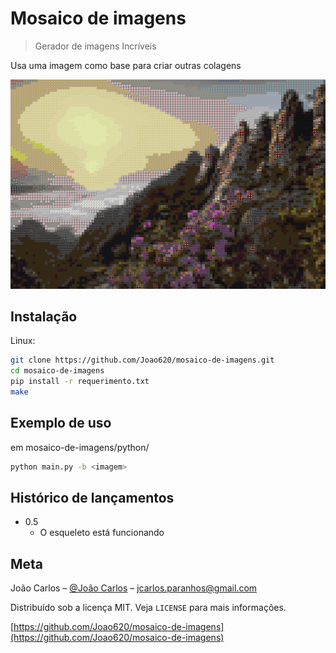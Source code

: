 # Mosaico de imagens
> Gerador de imagens Incríveis

Usa uma imagem como base para criar outras colagens

![](imagem_readme/imagem.png)

## Instalação

Linux:
```sh
git clone https://github.com/Joao620/mosaico-de-imagens.git
cd mosaico-de-imagens
pip install -r requerimento.txt
make
```


## Exemplo de uso

em mosaico-de-imagens/python/
```sh
python main.py -b <imagem>
```

## Histórico de lançamentos


* 0.5
    * O esqueleto está funcionando

## Meta

João Carlos – [@João Carlos](https://www.linkedin.com/in/joão-carlos-a569a51b2) – jcarlos.paranhos@gmail.com

Distribuído sob a licença MIT. Veja `LICENSE` para mais informações.

[https://github.com/Joao620/mosaico-de-imagens](https://github.com/Joao620/mosaico-de-imagens)

